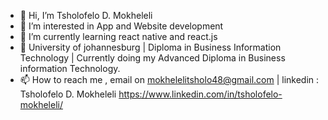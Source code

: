- 👋 Hi, I’m Tsholofelo D. Mokheleli
- 👀 I’m interested in App and Website development
- 🌱 I’m currently learning react native and react.js
- 💞️ University of johannesburg | Diploma in Business Information Technology | Currently doing my Advanced Diploma in Business information Technology.
- 📫 How to reach me , email on mokhelelitsholo48@gmail.com | linkedin : Tsholofelo D. Mokheleli https://www.linkedin.com/in/tsholofelo-mokheleli/

<!---
Mokhelelitsholo/Mokhelelitsholo is a ✨ special ✨ repository because its `README.md` (this file) appears on your GitHub profile.
You can click the Preview link to take a look at your changes.
--->
